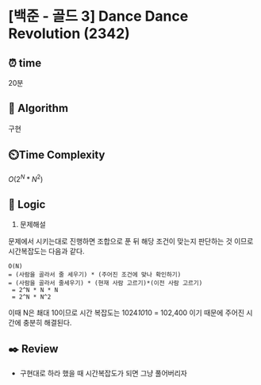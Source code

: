 # [백준 - 골드 3] Dance Dance Revolution (2342)

## ⏰  **time**

20분

## :pushpin: **Algorithm**

구현

## ⏲️**Time Complexity**

$O(2^N*N^2)$

## :round_pushpin: **Logic**
1. 문제해설

문제에서 시키는대로 진행하면 조합으로 푼 뒤 해당 조건이 맞는지 판단하는 것 이므로 시간복잡도는 다음과 같다.

```
O(N)
= (사람을 골라서 줄 세우기) * (주어진 조건에 맞나 확인하기)
= (사람을 골라서 줄세우기) * (현재 사람 고르기)*(이전 사람 고르기)
 = 2^N * N * N
 = 2^N * N^2
```

이때 N은 쵀대 10이므로 시간 복잡도는 1024*10*10 = 102,400 이기 때문에 주어진 시간에 충분히 해결된다.


## :black_nib: **Review**
- 구현대로 하라 했을 때 시간복잡도가 되면 그냥 풀어버리자